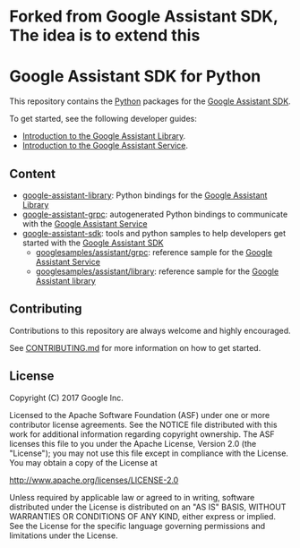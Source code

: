 # Forked from Google Assistant SDK, The idea is to extend this

# Google Assistant SDK for Python

This repository contains the [Python][python] packages for the [Google Assistant SDK][google-assistant-sdk].

To get started, see the following developer guides:
- [Introduction to the Google Assistant Library][getting-started-rpi3-python].
- [Introduction to the Google Assistant Service][getting-started-other-platforms].

## Content

- [google-assistant-library](google-assistant-library): Python bindings for the [Google Assistant Library][google-assistant-library]
- [google-assistant-grpc](google-assistant-grpc): autogenerated Python bindings to communicate with the [Google Assistant Service][google-assistant-api]
- [google-assistant-sdk](google-assistant-sdk): tools and python samples to help developers get started with the
[Google Assistant SDK][google-assistant-sdk]
  - [googlesamples/assistant/grpc](google-assistant-sdk/googlesamples/assistant/grpc): reference sample for the [Google Assistant Service][google-assistant-api]
  - [googlesamples/assistant/library](google-assistant-sdk/googlesamples/assistant/library): reference sample for the [Google Assistant library][google-assistant-library]

## Contributing

Contributions to this repository are always welcome and highly encouraged.

See [CONTRIBUTING.md](CONTRIBUTING.md) for more information on how to get started.

## License

Copyright (C) 2017 Google Inc.

Licensed to the Apache Software Foundation (ASF) under one or more contributor
license agreements.  See the NOTICE file distributed with this work for
additional information regarding copyright ownership.  The ASF licenses this
file to you under the Apache License, Version 2.0 (the "License"); you may not
use this file except in compliance with the License.  You may obtain a copy of
the License at

  http://www.apache.org/licenses/LICENSE-2.0

Unless required by applicable law or agreed to in writing, software
distributed under the License is distributed on an "AS IS" BASIS, WITHOUT
WARRANTIES OR CONDITIONS OF ANY KIND, either express or implied.  See the
License for the specific language governing permissions and limitations under
the License.

[python]: https://www.python.org
[google-assistant-library]: https://developers.google.com/assistant/sdk/reference/library/python
[google-assistant-api]: https://developers.google.com/assistant/sdk/reference/rpc
[google-assistant-library]: https://developers.google.com/assistant/sdk/reference/library/python
[google-assistant-sdk]: https://developers.google.com/assistant/sdk
[getting-started-rpi3-python]: https://developers.google.com/assistant/sdk/guides/library/python/
[getting-started-other-platforms]: https://developers.google.com/assistant/sdk/guides/service/python/
